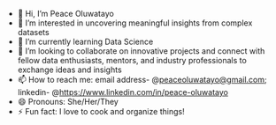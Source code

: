 - 👋 Hi, I’m Peace Oluwatayo
- 👀 I’m interested in uncovering meaningful insights from complex datasets
- 🌱 I’m currently learning Data Science
- 💞️ I’m looking to collaborate on innovative projects and connect with fellow data enthusiasts, mentors, and industry professionals to exchange ideas and insights
- 📫 How to reach me: email address- @peaceoluwatayo@gmail.com; linkedin- @https://www.linkedin.com/in/peace-oluwatayo
- 😄 Pronouns: She/Her/They
- ⚡ Fun fact: I love to cook and organize things!

<!---
peaceoluwatayo/peaceoluwatayo is a ✨ special ✨ repository because its `README.md` (this file) appears on your GitHub profile.
You can click the Preview link to take a look at your changes.
--->
